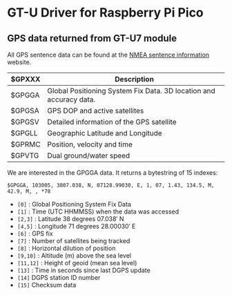 # GT-U Driver for Raspberry Pi Pico

## GPS data returned from GT-U7 module

All GPS sentence data can be found at the [NMEA sentence information](http://aprs.gids.nl/nmea/) website.

|$GPXXX  | Description |
| ------ | ----------- |
| $GPGGA | Global Positioning System Fix Data. 3D location and accuracy data. |
| $GPGSA | GPS DOP and active satellites |
| $GPGSV | Detailed information of the GPS satellite |
| $GPGLL | Geographic Latitude and Longitude |
| $GPRMC | Position, velocity and time |
| $GPVTG | Dual ground/water speed |

We are interested in the GPGGA data. It returns a bytestring of 15 indexes:

`$GPGGA, 103005, 3807.038, N, 07128.99030, E, 1, 07, 1.43, 134.5, M, 42.9, M, , *78`

* `[0]` : Global Positioning System Fix Data
* `[1]` : Time (UTC HHMMSS) when the data was accessed
* `[2,3]` : Latitude 38 degrees 07.038′ N
* `[4,5]` : Longitude 71 degrees 28.00030′ E
* `[6]` : GPS fix
* `[7]` : Number of satellites being tracked
* `[8]` : Horizontal dilution of position
* `[9,10]` : Altitude (m) above the sea level
* `[11,12]` : Height of geoid (mean sea level)
* `[13]` : Time in seconds since last DGPS update
* `[14]` DGPS station ID number
* `[15]` Checksum data